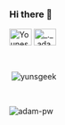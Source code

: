 
### Hi there 👋

<p align="left">
  <a href="https://linkedin.com/in/yu-ns" target="blank"><img align="center"
      src="https://raw.githubusercontent.com/rahuldkjain/github-profile-readme-generator/master/src/images/icons/Social/linked-in-alt.svg"
      alt="Younes Khenifer" height="30" width="40" /></a>
  <a href="https://instagram.com/yunsgeek" target="blank"><img align="center"
      src="https://raw.githubusercontent.com/rahuldkjain/github-profile-readme-generator/master/src/images/icons/Social/instagram.svg"
      alt="_._.adam._" height="30" width="40" /></a>
</p>
<br>

<p>&nbsp;<img align="center" src="https://github-readme-stats.vercel.app/api?username=yunsgeek&show_icons=true&locale=en"
    alt="yunsgeek" /></p>

<br>

<p><img align="center" src="https://github-readme-streak-stats.herokuapp.com/?user=yunsgeek&" alt="adam-pw" /></p>

